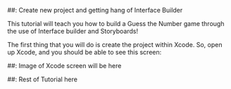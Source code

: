 ##: Create new project and getting hang of Interface Builder

This tutorial will teach you how to build a Guess the Number game through the use of Interface builder and Storyboards!

The first thing that you will do is create the project within Xcode. So, open up Xcode, and you should be able to see this screen:

##: Image of Xcode screen will be here

##: Rest of Tutorial here
